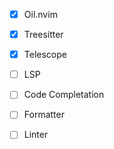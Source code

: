 - [x] Oil.nvim
- [x] Treesitter
- [x] Telescope
- [ ] LSP
- [ ] Code Completation
- [ ] Formatter
- [ ] Linter

